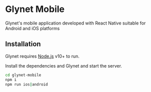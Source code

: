 # Glynet Mobile

Glynet's mobile application developed with React Native suitable for Android and iOS platforms

## Installation

Glynet requires [Node.js](https://nodejs.org/) v10+ to run.

Install the dependencies and Glynet and start the server.

```sh
cd glynet-mobile
npm i
npm run ios|android
```
